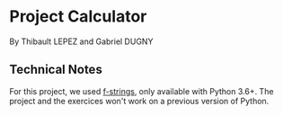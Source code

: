 Project Calculator
===
By Thibault LEPEZ and Gabriel DUGNY

Technical Notes
---
For this project, we used [f-strings](https://www.python.org/dev/peps/pep-0498/), only available with Python 3.6+.
The project and the exercices won't work on a previous version of Python.